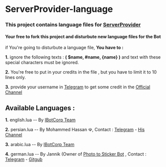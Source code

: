 # ServerProvider-language
### This project contains language files for [ServerProvider](https://t.me/serverproviderbot)


#### Your free to fork this project and disturbute new language files for the Bot

if You're going to disturbute a language file, **You have to :**

**1.** ignore the following texts : **( $name, #name, {name} )** and text with these special characters must be ignored.

**2.** You're free to put in your credits in the file , but you have to limit it to 10 lines only.

**3.** provide your username in [Telegram](https://Telegram.com) to get some credit in the [Official Channel](https://t.me/ibcorp)



## Available Languages :
**1.** english.lua -- By [IBotCorp Team](https://t.me/IBCorp)

**2.** persian.lua -- By Mohammed Hassan ☫, Contact : [Telegram](https://t.me/MohammedHassan) - [His Channel](https://t.me/FreePlus18)

**3.** arabic.lua  -- By [IBotCorp Team](https://t.me/IBCorp)

**4.** german.lua  -- By Jannik (Owner of [Photo to Sticker Bot](https://t.me/photo2stickerbot) , Contact : [Telegram](https://t.me/bergfreak) - [Gitgub](https://github.com/code1mountain)
